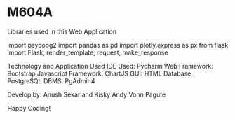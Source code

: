 # M604A

Libraries used in this Web Application

import psycopg2
import pandas as pd
import plotly.express as px
from flask import Flask, render_template, request, make_response

Technology and Application Used
IDE Used: Pycharm
Web Framework: Bootstrap
Javascript Framework: ChartJS
GUI: HTML
Database: PostgreSQL
DBMS: PgAdmin4


Develop by: Anush Sekar and Kisky Andy Vonn Pagute

Happy Coding!
